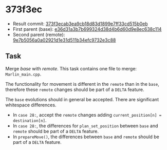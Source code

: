 # 373f3ec
- Result commit: [373f3ecab3ea9cb18d83d1899e7ff33cd515b0eb](https://github.com/MarlinFirmware/Marlin/commit/373f3ecab3ea9cb18d83d1899e7ff33cd515b0eb)
- First parent (base): [e36d31a3b7b699324d38d4b6d60d9e8ec638c114](https://github.com/MarlinFirmware/Marlin/commit/e36d31a3b7b699324d38d4b6d60d9e8ec638c114)
- Second parent (remote): [9e7b5056a0a02921d1e31d511b34efc9732e3c88](https://github.com/MarlinFirmware/Marlin/commit/9e7b5056a0a02921d1e31d511b34efc9732e3c88)

## Task
Merge _base_ with _remote_.
This task contains one file to merge: `Marlin_main.cpp`.

The functionality for movement is different in the `remote` than in the `base`, therefore these `remote` changes should be part of a `DELTA` feature.

The `base` evolutions should in general be accepted. There are significant whitespace differences.

* In `case 28:`, accept the `remote` changes adding `current_position[n] = destination[n]`.
* In `case 28:`, the differences for `plan_set_position` between `base` and `remote` should be part of a `DELTA` feature.
* In `prepareMove()`, the differences between `base` and `remote` should be part of a `DELTA` feature.
